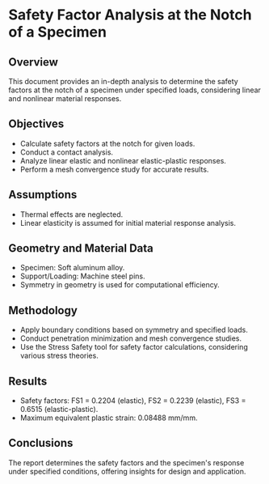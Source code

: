 # Safety Factor Analysis at the Notch of a Specimen

## Overview
This document provides an in-depth analysis to determine the safety factors at the notch of a specimen under specified loads, considering linear and nonlinear material responses.

## Objectives
- Calculate safety factors at the notch for given loads.
- Conduct a contact analysis.
- Analyze linear elastic and nonlinear elastic-plastic responses.
- Perform a mesh convergence study for accurate results.

## Assumptions
- Thermal effects are neglected.
- Linear elasticity is assumed for initial material response analysis.

## Geometry and Material Data
- Specimen: Soft aluminum alloy.
- Support/Loading: Machine steel pins.
- Symmetry in geometry is used for computational efficiency.

## Methodology
- Apply boundary conditions based on symmetry and specified loads.
- Conduct penetration minimization and mesh convergence studies.
- Use the Stress Safety tool for safety factor calculations, considering various stress theories.

## Results
- Safety factors: FS1 = 0.2204 (elastic), FS2 = 0.2239 (elastic), FS3 = 0.6515 (elastic-plastic).
- Maximum equivalent plastic strain: 0.08488 mm/mm.

## Conclusions
The report determines the safety factors and the specimen's response under specified conditions, offering insights for design and application.


